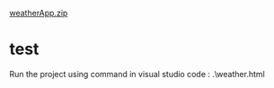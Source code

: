 [weatherApp.zip](https://github.com/jaikishanrao/test/files/7171722/weatherApp.zip)
# test

Run the project using command in visual studio code :
.\weather.html




